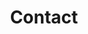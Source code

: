 ---
title: Contact
featured_image: "images/notebook.jpg"
omit_header_text: true
description: We'd love to hear from you
type: page
menu: main

---